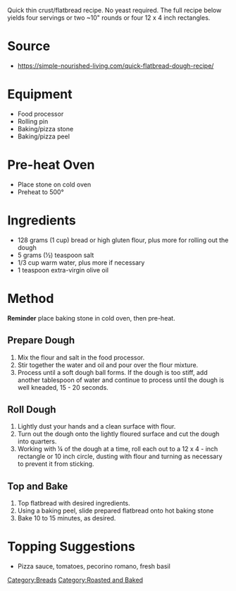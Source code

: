 Quick thin crust/flatbread recipe. No yeast required. The full recipe
below yields four servings or two \~10" rounds or four 12 x 4 inch
rectangles.

# Source

-   <https://simple-nourished-living.com/quick-flatbread-dough-recipe/>

# Equipment

-   Food processor
-   Rolling pin
-   Baking/pizza stone
-   Baking/pizza peel

# Pre-heat Oven

-   Place stone on cold oven
-   Preheat to 500°

# Ingredients

-   128 grams (1 cup) bread or high gluten flour, plus more for rolling
    out the dough
-   5 grams (½) teaspoon salt
-   1/3 cup warm water, plus more if necessary
-   1 teaspoon extra-virgin olive oil

# Method

**Reminder** place baking stone in cold oven, then pre-heat.

## Prepare Dough

1.  Mix the flour and salt in the food processor.
2.  Stir together the water and oil and pour over the flour mixture.
3.  Process until a soft dough ball forms. If the dough is too stiff,
    add another tablespoon of water and continue to process until the
    dough is well kneaded, 15 - 20 seconds.

## Roll Dough

1.  Lightly dust your hands and a clean surface with flour.
2.  Turn out the dough onto the lightly floured surface and cut the
    dough into quarters.
3.  Working with ¼ of the dough at a time, roll each out to a 12 x 4 -
    inch rectangle or 10 inch circle, dusting with flour and turning as
    necessary to prevent it from sticking.

## Top and Bake

1.  Top flatbread with desired ingredients.
2.  Using a baking peel, slide prepared flatbread onto hot baking stone
3.  Bake 10 to 15 minutes, as desired.

# Topping Suggestions

-   Pizza sauce, tomatoes, pecorino romano, fresh basil

[Category:Breads](Category:Breads "wikilink") [Category:Roasted and
Baked](Category:Roasted_and_Baked "wikilink")